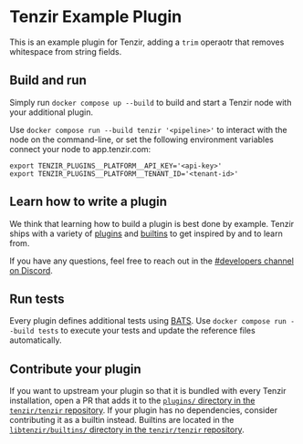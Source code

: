 # Tenzir Example Plugin

This is an example plugin for Tenzir, adding a `trim` operaotr that removes
whitespace from string fields.

## Build and run

Simply run `docker compose up --build` to build and start a Tenzir node with
your additional plugin.

Use `docker compose run --build tenzir '<pipeline>'` to interact with the node
on the command-line, or set the following environment variables connect your
node to app.tenzir.com:

```
export TENZIR_PLUGINS__PLATFORM__API_KEY='<api-key>'
export TENZIR_PLUGINS__PLATFORM__TENANT_ID='<tenant-id>'
```

## Learn how to write a plugin

We think that learning how to build a plugin is best done by example. Tenzir
ships with a variety of [plugins][plugins-source] and
[builtins][builtins-source] to get inspired by and to learn from.

If you have any questions, feel free to reach out in the [#developers channel
on Discord][discord].

## Run tests

Every plugin defines additional tests using
[BATS](https://bats-core.readthedocs.io/en/stable/writing-tests.html). Use
`docker compose run --build tests` to execute your tests and update the
reference files automatically.

## Contribute your plugin

If you want to upstream your plugin so that it is bundled with every Tenzir
installation, open a PR that adds it to the [`plugins/` directory in the
`tenzir/tenzir` repository][plugins-source]. If your  plugin has no
dependencies, consider contributing it as a builtin instead. Builtins are
located in the [`libtenzir/builtins/` directory in the `tenzir/tenzir`
repository][builtins-source].

[plugins-source]: https://github.com/tenzir/tenzir/tree/main/plugins
[builtins-source]: https://github.com/tenzir/tenzir/tree/main/libtenzir/builtins
[discord]: https://docs.tenzir.com/discord
